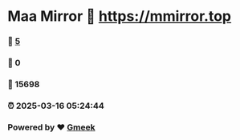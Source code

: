 # Maa Mirror :link: https://mmirror.top 
### :page_facing_up: [5](https://mmirror.top/tag.html) 
### :speech_balloon: 0 
### :hibiscus: 15698 
### :alarm_clock: 2025-03-16 05:24:44 
### Powered by :heart: [Gmeek](https://github.com/Meekdai/Gmeek)
